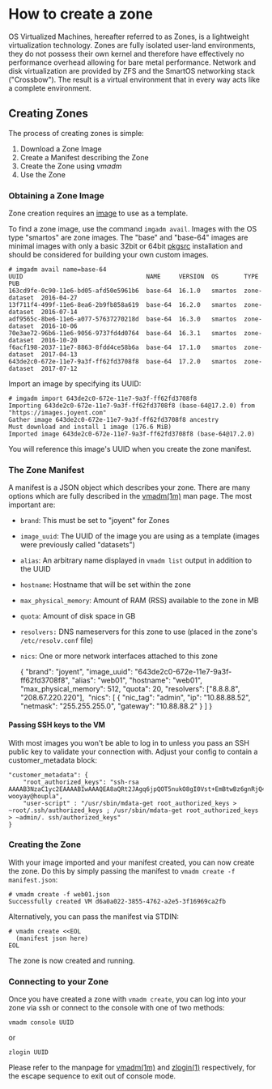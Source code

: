 # How to create a zone

OS Virtualized Machines, hereafter referred to as Zones, is a
lightweight virtualization technology. Zones are fully isolated
user-land environments, they do not possess their own kernel and
therefore have effectively no performance overhead allowing for bare
metal performance. Network and disk virtualization are provided by ZFS
and the SmartOS networking stack ("Crossbow"). The result is a virtual
environment that in every way acts like a complete environment.

## Creating Zones

The process of creating zones is simple:

1. Download a Zone Image
2. Create a Manifest describing the Zone
3. Create the Zone using *vmadm*
4. Use the Zone

### Obtaining a Zone Image

Zone creation requires an
[image](managing-images.md) to use as a template.

To find a zone image, use the command `imgadm avail`. Images with the
OS type "smartos" are zone images. The "base" and "base-64" images are
minimal images with only a basic 32bit or 64bit
[pkgsrc](working-with-packages.md) installation and should be considered
for building your own custom images.

<!-- markdownlint-disable line-length -->

    # imgadm avail name=base-64
    UUID                                  NAME     VERSION  OS       TYPE          PUB
    163cd9fe-0c90-11e6-bd05-afd50e5961b6  base-64  16.1.0   smartos  zone-dataset  2016-04-27
    13f711f4-499f-11e6-8ea6-2b9fb858a619  base-64  16.2.0   smartos  zone-dataset  2016-07-14
    adf9565c-8be6-11e6-a077-57637270218d  base-64  16.3.0   smartos  zone-dataset  2016-10-06
    70e3ae72-96b6-11e6-9056-9737fd4d0764  base-64  16.3.1   smartos  zone-dataset  2016-10-20
    f6acf198-2037-11e7-8863-8fdd4ce58b6a  base-64  17.1.0   smartos  zone-dataset  2017-04-13
    643de2c0-672e-11e7-9a3f-ff62fd3708f8  base-64  17.2.0   smartos  zone-dataset  2017-07-12

<!-- markdownlint-enable line-length -->

Import an image by specifying its UUID:

    # imgadm import 643de2c0-672e-11e7-9a3f-ff62fd3708f8
    Importing 643de2c0-672e-11e7-9a3f-ff62fd3708f8 (base-64@17.2.0) from "https://images.joyent.com"
    Gather image 643de2c0-672e-11e7-9a3f-ff62fd3708f8 ancestry
    Must download and install 1 image (176.6 MiB)
    Imported image 643de2c0-672e-11e7-9a3f-ff62fd3708f8 (base-64@17.2.0)

You will reference this image's UUID when you create the zone manifest.

### The Zone Manifest

A manifest is a JSON object which describes your zone. There are many
options which are fully described in the
[vmadm(1m)](https://smartos.org/man/1m/vmadm) man page. The most
important are:

- `brand`: This must be set to "joyent" for Zones
- `image_uuid`: The UUID of the image you are using as a template
  (images were previously called "datasets")
- `alias`: An arbitrary name displayed in `vmadm list` output in
  addition to the UUID
- `hostname`: Hostname that will be set within the zone
- `max_physical_memory`: Amount of RAM (RSS) available to the zone
  in MB
- `quota`: Amount of disk space in GB
- `resolvers:` DNS nameservers for this zone to use (placed in the
  zone's `/etc/resolv.conf` file)
- `nics`: One or more network interfaces attached to this zone

    {
     "brand": "joyent",
     "image_uuid": "643de2c0-672e-11e7-9a3f-ff62fd3708f8",
     "alias": "web01",
     "hostname": "web01",
     "max_physical_memory": 512,
     "quota": 20,
     "resolvers": ["8.8.8.8", "208.67.220.220"],
     "nics": [
      {
        "nic_tag": "admin",
        "ip": "10.88.88.52",
        "netmask": "255.255.255.0",
        "gateway": "10.88.88.2"
      }
     ]
    }

#### Passing SSH keys to the VM

With most images you won't be able to log in to unless you pass an SSH
public key to validate your connection with. Adjust your config to
contain a customer\_metadata block:

<!-- markdownlint-disable line-length -->

    "customer_metadata": {
        "root_authorized_keys": "ssh-rsa AAAAB3NzaC1yc2EAAAABIwAAAQEA8aQRt2JAgq6jpQOT5nukO8gI0Vst+EmBtwBz6gnRjQ4Jw8pERLlMAsa7jxmr5yzRA7Ji8M/kxGLbMHJnINdw/TBP1mCBJ49TjDpobzztGO9icro3337oyvXo5unyPTXIv5pal4hfvl6oZrMW9ghjG3MbIFphAUztzqx8BdwCG31BHUWNBdefRgP7TykD+KyhKrBEa427kAi8VpHU0+M9VBd212mhh8Dcqurq1kC/jLtf6VZDO8tu+XalWAIJcMxN3F3002nFmMLj5qi9EwgRzicndJ3U4PtZrD43GocxlT9M5XKcIXO/rYG4zfrnzXbLKEfabctxPMezGK7iwaOY7w== wooyay@houpla",
        "user-script" : "/usr/sbin/mdata-get root_authorized_keys > ~root/.ssh/authorized_keys ; /usr/sbin/mdata-get root_authorized_keys > ~admin/. ssh/authorized_keys"
    }

<!-- markdownlint-enable line-length -->

### Creating the Zone

With your image imported and your manifest created, you can now create
the zone. Do this by simply passing the manifest to `vmadm create -f
manifest.json`:

    # vmadm create -f web01.json
    Successfully created VM d6a0a022-3855-4762-a2e5-3f16969ca2fb

Alternatively, you can pass the manifest via STDIN:

    # vmadm create <<EOL
      (manifest json here)
    EOL

The zone is now created and running.

### Connecting to your Zone

Once you have created a zone with `vmadm create`, you can log into your
zone via ssh or connect to the console with one of two methods:

    vmadm console UUID

or

    zlogin UUID

Please refer to the manpage for
[vmadm(1m)](https://smartos.org/man/1m/vmadm) and
[zlogin(1)](https://smartos.org/man/1/zlogin) respectively, for the
escape sequence to exit out of console mode.
